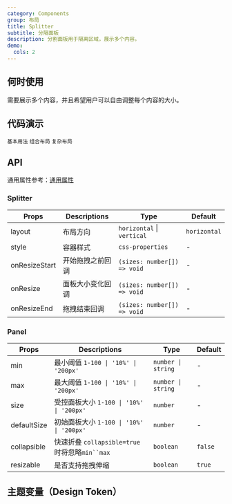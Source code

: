 ```yaml
---
category: Components
group: 布局
title: Splitter
subtitle: 分隔面板
description: 分割面板用于隔离区域，展示多个内容。
demo:
  cols: 2
---
```


## 何时使用

需要展示多个内容，并且希望用户可以自由调整每个内容的大小。

## 代码演示

<!-- prettier-ignore -->
<code src="./demo/basic.tsx">基本用法</code>
<code src="./demo/multiple.tsx">组合布局</code>
<code src="./demo/group.tsx">复杂布局</code>

## API

通用属性参考：[通用属性](/docs/react/common-props)

### Splitter

| Props         | Descriptions     | Type                        | Default      |
| ------------- | ---------------- | --------------------------- | ------------ |
| layout        | 布局方向         | `horizontal` \| `vertical`  | `horizontal` |
| style         | 容器样式         | `css-properties`            | -            |
| onResizeStart | 开始拖拽之前回调 | `(sizes: number[]) => void` | -            |
| onResize      | 面板大小变化回调 | `(sizes: number[]) => void` | -            |
| onResizeEnd   | 拖拽结束回调     | `(sizes: number[]) => void` | -            |

### Panel

| Props       | Descriptions                                  | Type               | Default |
| ----------- | --------------------------------------------- | ------------------ | ------- |
| min         | 最小阈值 `1-100 \| '10%' \| '200px'`          | `number \| string` | -       |
| max         | 最大阈值 `1-100 \| '10%' \| '200px'`          | `number \| string` | -       |
| size        | 受控面板大小 `1-100 \| '10%' \| '200px'`      | `number`           | -       |
| defaultSize | 初始面板大小 `1-100 \| '10%' \| '200px'`      | `number`           | -       |
| collapsible | 快速折叠 `collapsible=true`时将忽略`min``max` | `boolean`          | `false` |
| resizable   | 是否支持拖拽伸缩                              | `boolean`          | `true`  |

## 主题变量（Design Token）

<ComponentTokenTable component='Splitter'></ComponentTokenTable>
